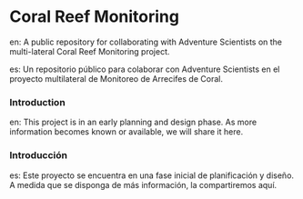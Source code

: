 # Coral Reef Monitoring
en: A public repository for collaborating with Adventure Scientists on the multi-lateral Coral Reef Monitoring project.

es: Un repositorio público para colaborar con Adventure Scientists en el proyecto multilateral de Monitoreo de Arrecifes de Coral.


### Introduction
en: This project is in an early planning and design phase. As more information becomes known or available, we will share it here.

### Introducción
es: Este proyecto se encuentra en una fase inicial de planificación y diseño. A medida que se disponga de más información, la compartiremos aquí.
